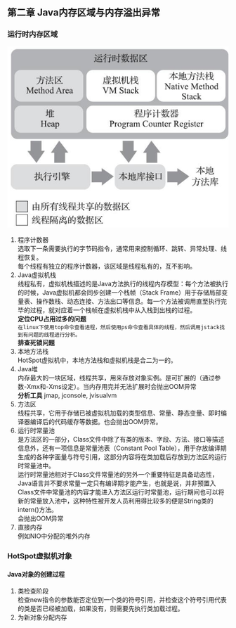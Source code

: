 ## 第二章 Java内存区域与内存溢出异常
### 运行时内存区域

![import img fail](./assets/img/running-location.png "运行时内存区域")
1. 程序计数器  
选取下一条需要执行的字节码指令，通常用来控制循环、跳转、异常处理、线程恢复。  
每个线程有独立的程序计数器，该区域是线程私有的，互不影响。
2. Java虚拟机栈  
线程私有，虚拟机栈描述的是Java方法执行的线程内存模型：每个方法被执行的时候，Java虚拟机都会同步创建一个栈帧（Stack Frame）用于存储局部变量表、操作数栈、动态连接、方法出口等信息。每一个方法被调用直至执行完毕的过程，就对应着一个栈帧在虚拟机栈中从入栈到出栈的过程。  
**定位CPU占用过多的问题**  
 ```在linux下使用top命令查看进程，然后使用ps命令查看具体的线程，然后调用jstack找到有问题的线程进行分析。```  
**排查死锁问题**
3. 本地方法栈  
HotSpot虚拟机中，本地方法栈和虚拟机栈是合二为一的。
4. Java堆  
内存最大的一块区域，线程共享，用来存放对象实例。是可扩展的（通过参数-Xmx和-Xms设定）。当内存用完并无法扩展时会抛出OOM异常   
**分析工具**
jmap, jconsole, jvisualvm
5. 方法区  
线程共享，它用于存储已被虚拟机加载的类型信息、常量、静态变量、即时编译器编译后的代码缓存等数据。也会抛出OOM异常。
6. 运行时常量池  
是方法区的一部分，Class文件中除了有类的版本、字段、方法、接口等描述信息外，还有一项信息是常量池表（Constant Pool Table），用于存放编译期生成的各种字面量与符号引用，这部分内容将在类加载后存放到方法区的运行时常量池中。  
运行时常量池相对于Class文件常量池的另外一个重要特征是具备动态性，Java语言并不要求常量一定只有编译期才能产生，也就是说，并非预置入Class文件中常量池的内容才能进入方法区运行时常量池，运行期间也可以将新的常量放入池中，这种特性被开发人员利用得比较多的便是String类的intern()方法。  
会抛出OOM异常
7. 直接内存  
例如NIO中分配的堆外内存
   
### HotSpot虚拟机对象
#### Java对象的创建过程
1. 类检查阶段  
检查new指令的参数能否定位到一个类的符号引用，并检查这个符号引用代表的类是否已经被加载，如果没有，则需要先执行类加载过程。
2. 为新对象分配内存  

